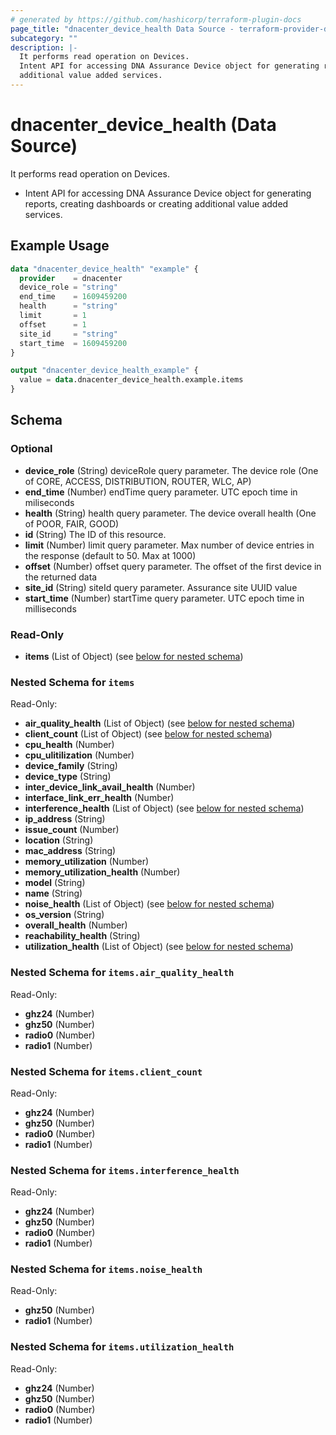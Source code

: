 ```yaml
---
# generated by https://github.com/hashicorp/terraform-plugin-docs
page_title: "dnacenter_device_health Data Source - terraform-provider-dnacenter"
subcategory: ""
description: |-
  It performs read operation on Devices.
  Intent API for accessing DNA Assurance Device object for generating reports, creating dashboards or creating
  additional value added services.
---
```


# dnacenter_device_health (Data Source)

It performs read operation on Devices.

- Intent API for accessing DNA Assurance Device object for generating reports, creating dashboards or creating
additional value added services.

## Example Usage

```terraform
data "dnacenter_device_health" "example" {
  provider    = dnacenter
  device_role = "string"
  end_time    = 1609459200
  health      = "string"
  limit       = 1
  offset      = 1
  site_id     = "string"
  start_time  = 1609459200
}

output "dnacenter_device_health_example" {
  value = data.dnacenter_device_health.example.items
}
```

<!-- schema generated by tfplugindocs -->
## Schema

### Optional

- **device_role** (String) deviceRole query parameter. The device role (One of CORE, ACCESS, DISTRIBUTION, ROUTER, WLC, AP)
- **end_time** (Number) endTime query parameter. UTC epoch time in miliseconds
- **health** (String) health query parameter. The device overall health (One of POOR, FAIR, GOOD)
- **id** (String) The ID of this resource.
- **limit** (Number) limit query parameter. Max number of device entries in the response (default to 50.  Max at 1000)
- **offset** (Number) offset query parameter. The offset of the first device in the returned data
- **site_id** (String) siteId query parameter. Assurance site UUID value
- **start_time** (Number) startTime query parameter. UTC epoch time in milliseconds

### Read-Only

- **items** (List of Object) (see [below for nested schema](#nestedatt--items))

<a id="nestedatt--items"></a>
### Nested Schema for `items`

Read-Only:

- **air_quality_health** (List of Object) (see [below for nested schema](#nestedobjatt--items--air_quality_health))
- **client_count** (List of Object) (see [below for nested schema](#nestedobjatt--items--client_count))
- **cpu_health** (Number)
- **cpu_ulitilization** (Number)
- **device_family** (String)
- **device_type** (String)
- **inter_device_link_avail_health** (Number)
- **interface_link_err_health** (Number)
- **interference_health** (List of Object) (see [below for nested schema](#nestedobjatt--items--interference_health))
- **ip_address** (String)
- **issue_count** (Number)
- **location** (String)
- **mac_address** (String)
- **memory_utilization** (Number)
- **memory_utilization_health** (Number)
- **model** (String)
- **name** (String)
- **noise_health** (List of Object) (see [below for nested schema](#nestedobjatt--items--noise_health))
- **os_version** (String)
- **overall_health** (Number)
- **reachability_health** (String)
- **utilization_health** (List of Object) (see [below for nested schema](#nestedobjatt--items--utilization_health))

<a id="nestedobjatt--items--air_quality_health"></a>
### Nested Schema for `items.air_quality_health`

Read-Only:

- **ghz24** (Number)
- **ghz50** (Number)
- **radio0** (Number)
- **radio1** (Number)


<a id="nestedobjatt--items--client_count"></a>
### Nested Schema for `items.client_count`

Read-Only:

- **ghz24** (Number)
- **ghz50** (Number)
- **radio0** (Number)
- **radio1** (Number)


<a id="nestedobjatt--items--interference_health"></a>
### Nested Schema for `items.interference_health`

Read-Only:

- **ghz24** (Number)
- **ghz50** (Number)
- **radio0** (Number)
- **radio1** (Number)


<a id="nestedobjatt--items--noise_health"></a>
### Nested Schema for `items.noise_health`

Read-Only:

- **ghz50** (Number)
- **radio1** (Number)


<a id="nestedobjatt--items--utilization_health"></a>
### Nested Schema for `items.utilization_health`

Read-Only:

- **ghz24** (Number)
- **ghz50** (Number)
- **radio0** (Number)
- **radio1** (Number)


